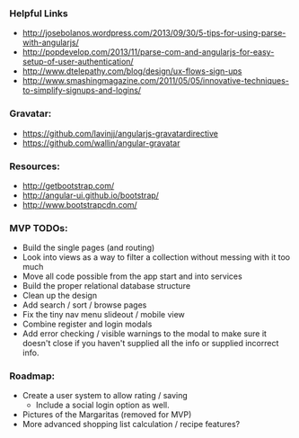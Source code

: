 ### Helpful Links
* http://josebolanos.wordpress.com/2013/09/30/5-tips-for-using-parse-with-angularjs/
* http://popdevelop.com/2013/11/parse-com-and-angularjs-for-easy-setup-of-user-authentication/
* http://www.dtelepathy.com/blog/design/ux-flows-sign-ups
* http://www.smashingmagazine.com/2011/05/05/innovative-techniques-to-simplify-signups-and-logins/

### Gravatar:
* https://github.com/lavinjj/angularjs-gravatardirective
* https://github.com/wallin/angular-gravatar

### Resources:
* http://getbootstrap.com/
* http://angular-ui.github.io/bootstrap/
* http://www.bootstrapcdn.com/

### MVP TODOs:
* Build the single pages (and routing)
* Look into views as a way to filter a collection without messing with it too much
* Move all code possible from the app start and into services
* Build the proper relational database structure
* Clean up the design
* Add search / sort / browse pages
* Fix the tiny nav menu slideout / mobile view
* Combine register and login modals
* Add error checking / visible warnings to the modal to make sure it doesn't close
if you haven't supplied all the info or supplied incorrect info.

### Roadmap:
* Create a user system to allow rating / saving
  * Include a social login option as well.
* Pictures of the Margaritas (removed for MVP)
* More advanced shopping list calculation / recipe features?
